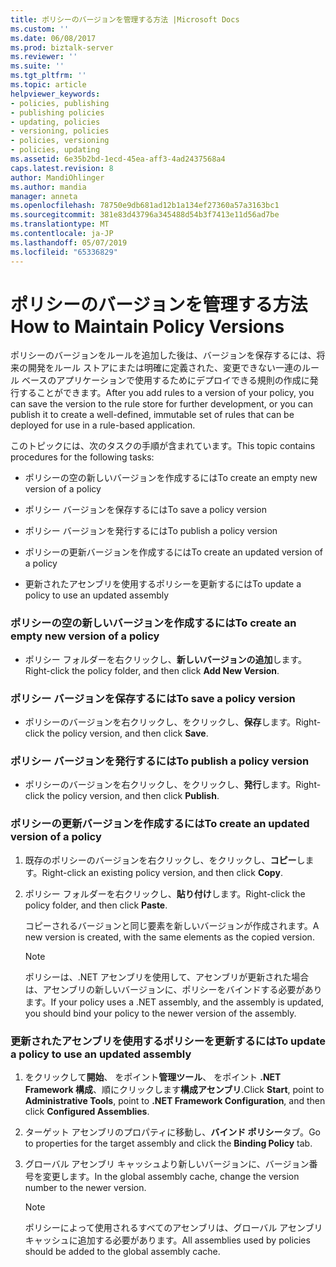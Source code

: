 ```yaml
---
title: ポリシーのバージョンを管理する方法 |Microsoft Docs
ms.custom: ''
ms.date: 06/08/2017
ms.prod: biztalk-server
ms.reviewer: ''
ms.suite: ''
ms.tgt_pltfrm: ''
ms.topic: article
helpviewer_keywords:
- policies, publishing
- publishing policies
- updating, policies
- versioning, policies
- policies, versioning
- policies, updating
ms.assetid: 6e35b2bd-1ecd-45ea-aff3-4ad2437568a4
caps.latest.revision: 8
author: MandiOhlinger
ms.author: mandia
manager: anneta
ms.openlocfilehash: 78750e9db681ad12b1a134ef27360a57a3163bc1
ms.sourcegitcommit: 381e83d43796a345488d54b3f7413e11d56ad7be
ms.translationtype: MT
ms.contentlocale: ja-JP
ms.lasthandoff: 05/07/2019
ms.locfileid: "65336829"
---
```

# <a name="how-to-maintain-policy-versions"></a><span data-ttu-id="69eae-102">ポリシーのバージョンを管理する方法</span><span class="sxs-lookup"><span data-stu-id="69eae-102">How to Maintain Policy Versions</span></span>
<span data-ttu-id="69eae-103">ポリシーのバージョンをルールを追加した後は、バージョンを保存するには、将来の開発をルール ストアにまたは明確に定義された、変更できない一連のルール ベースのアプリケーションで使用するためにデプロイできる規則の作成に発行することができます。</span><span class="sxs-lookup"><span data-stu-id="69eae-103">After you add rules to a version of your policy, you can save the version to the rule store for further development, or you can publish it to create a well-defined, immutable set of rules that can be deployed for use in a rule-based application.</span></span>  
  
 <span data-ttu-id="69eae-104">このトピックには、次のタスクの手順が含まれています。</span><span class="sxs-lookup"><span data-stu-id="69eae-104">This topic contains procedures for the following tasks:</span></span>  
  
-   <span data-ttu-id="69eae-105">ポリシーの空の新しいバージョンを作成するには</span><span class="sxs-lookup"><span data-stu-id="69eae-105">To create an empty new version of a policy</span></span>  
  
-   <span data-ttu-id="69eae-106">ポリシー バージョンを保存するには</span><span class="sxs-lookup"><span data-stu-id="69eae-106">To save a policy version</span></span>  
  
-   <span data-ttu-id="69eae-107">ポリシー バージョンを発行するには</span><span class="sxs-lookup"><span data-stu-id="69eae-107">To publish a policy version</span></span>  
  
-   <span data-ttu-id="69eae-108">ポリシーの更新バージョンを作成するには</span><span class="sxs-lookup"><span data-stu-id="69eae-108">To create an updated version of a policy</span></span>  
  
-   <span data-ttu-id="69eae-109">更新されたアセンブリを使用するポリシーを更新するには</span><span class="sxs-lookup"><span data-stu-id="69eae-109">To update a policy to use an updated assembly</span></span>  
  
### <a name="to-create-an-empty-new-version-of-a-policy"></a><span data-ttu-id="69eae-110">ポリシーの空の新しいバージョンを作成するには</span><span class="sxs-lookup"><span data-stu-id="69eae-110">To create an empty new version of a policy</span></span>  
  
-   <span data-ttu-id="69eae-111">ポリシー フォルダーを右クリックし、**新しいバージョンの追加**します。</span><span class="sxs-lookup"><span data-stu-id="69eae-111">Right-click the policy folder, and then click **Add New Version**.</span></span>  
  
### <a name="to-save-a-policy-version"></a><span data-ttu-id="69eae-112">ポリシー バージョンを保存するには</span><span class="sxs-lookup"><span data-stu-id="69eae-112">To save a policy version</span></span>  
  
-   <span data-ttu-id="69eae-113">ポリシーのバージョンを右クリックし、をクリックし、**保存**します。</span><span class="sxs-lookup"><span data-stu-id="69eae-113">Right-click the policy version, and then click **Save**.</span></span>  
  
### <a name="to-publish-a-policy-version"></a><span data-ttu-id="69eae-114">ポリシー バージョンを発行するには</span><span class="sxs-lookup"><span data-stu-id="69eae-114">To publish a policy version</span></span>  
  
-   <span data-ttu-id="69eae-115">ポリシーのバージョンを右クリックし、をクリックし、**発行**します。</span><span class="sxs-lookup"><span data-stu-id="69eae-115">Right-click the policy version, and then click **Publish**.</span></span>  
  
### <a name="to-create-an-updated-version-of-a-policy"></a><span data-ttu-id="69eae-116">ポリシーの更新バージョンを作成するには</span><span class="sxs-lookup"><span data-stu-id="69eae-116">To create an updated version of a policy</span></span>  
  
1.  <span data-ttu-id="69eae-117">既存のポリシーのバージョンを右クリックし、をクリックし、**コピー**します。</span><span class="sxs-lookup"><span data-stu-id="69eae-117">Right-click an existing policy version, and then click **Copy**.</span></span>  
  
2.  <span data-ttu-id="69eae-118">ポリシー フォルダーを右クリックし、**貼り付け**します。</span><span class="sxs-lookup"><span data-stu-id="69eae-118">Right-click the policy folder, and then click **Paste**.</span></span>  
  
     <span data-ttu-id="69eae-119">コピーされるバージョンと同じ要素を新しいバージョンが作成されます。</span><span class="sxs-lookup"><span data-stu-id="69eae-119">A new version is created, with the same elements as the copied version.</span></span>  
  
    > [!NOTE]
    >  <span data-ttu-id="69eae-120">ポリシーは、.NET アセンブリを使用して、アセンブリが更新された場合は、アセンブリの新しいバージョンに、ポリシーをバインドする必要があります。</span><span class="sxs-lookup"><span data-stu-id="69eae-120">If your policy uses a .NET assembly, and the assembly is updated, you should bind your policy to the newer version of the assembly.</span></span>  
  
### <a name="to-update-a-policy-to-use-an-updated-assembly"></a><span data-ttu-id="69eae-121">更新されたアセンブリを使用するポリシーを更新するには</span><span class="sxs-lookup"><span data-stu-id="69eae-121">To update a policy to use an updated assembly</span></span>  
  
1.  <span data-ttu-id="69eae-122">をクリックして**開始**、 をポイント**管理ツール**、 をポイント **.NET Framework 構成**、順にクリックします**構成アセンブリ**.</span><span class="sxs-lookup"><span data-stu-id="69eae-122">Click **Start**, point to **Administrative Tools**, point to **.NET Framework Configuration**, and then click **Configured Assemblies**.</span></span>  
  
2.  <span data-ttu-id="69eae-123">ターゲット アセンブリのプロパティに移動し、**バインド ポリシー**タブ。</span><span class="sxs-lookup"><span data-stu-id="69eae-123">Go to properties for the target assembly and click the **Binding Policy** tab.</span></span>  
  
3.  <span data-ttu-id="69eae-124">グローバル アセンブリ キャッシュより新しいバージョンに、バージョン番号を変更します。</span><span class="sxs-lookup"><span data-stu-id="69eae-124">In the global assembly cache, change the version number to the newer version.</span></span>  
  
    > [!NOTE]
    >  <span data-ttu-id="69eae-125">ポリシーによって使用されるすべてのアセンブリは、グローバル アセンブリ キャッシュに追加する必要があります。</span><span class="sxs-lookup"><span data-stu-id="69eae-125">All assemblies used by policies should be added to the global assembly cache.</span></span>